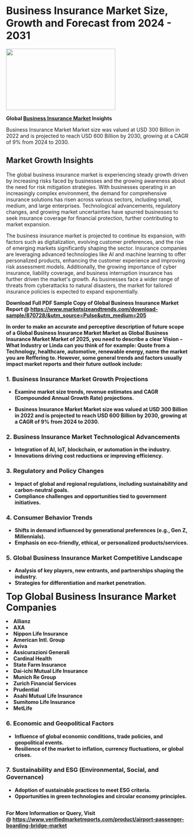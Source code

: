 <H1>Business Insurance Market Size, Growth and Forecast from 2024 - 2031</H1><img class="aligncenter size-medium wp-image-584254" src="https://thirdeyenews.in/wp-content/uploads/2024/09/Global-Market-Research-300x168.jpeg" alt="" width="300" height="168" /><p><strong>Global&nbsp;<a href="https://www.marketsizeandtrends.com/download-sample/870728/&amp;utm_source=Pulse&amp;utm_medium=205">Business Insurance Market</a> Insights</strong></p><p>Business Insurance Market Market size was valued at USD 300 Billion in 2022 and is projected to reach USD 600 Billion by 2030, growing at a CAGR of 9% from 2024 to 2030.</p><p><h2>Market Growth Insights</h2> <p>The global business insurance market is experiencing steady growth driven by increasing risks faced by businesses and the growing awareness about the need for risk mitigation strategies. With businesses operating in an increasingly complex environment, the demand for comprehensive insurance solutions has risen across various sectors, including small, medium, and large enterprises. Technological advancements, regulatory changes, and growing market uncertainties have spurred businesses to seek insurance coverage for financial protection, further contributing to market expansion.</p> <p><strong></strong></p> <p>The business insurance market is projected to continue its expansion, with factors such as digitalization, evolving customer preferences, and the rise of emerging markets significantly shaping the sector. Insurance companies are leveraging advanced technologies like AI and machine learning to offer personalized products, enhancing the customer experience and improving risk assessment models. Additionally, the growing importance of cyber insurance, liability coverage, and business interruption insurance has further driven the market's growth. As businesses face a wider range of threats from cyberattacks to natural disasters, the market for tailored insurance policies is expected to expand exponentially.</p> <p><strong></p><p><span class=""><strong>Download Full PDF Sample Copy of Global Business Insurance Market Report</strong> @ <a href="https://www.marketsizeandtrends.com/download-sample/870728/&amp;utm_source=Pulse&amp;utm_medium=205" target="_blank">https://www.marketsizeandtrends.com/download-sample/870728/&amp;utm_source=Pulse&amp;utm_medium=205</a></span></p><p>In order to make an accurate and perceptive description of future scope of a Global&nbsp;Business Insurance Market Market as Global&nbsp;Business Insurance Market Market of 2025, you need to describe a clear Vision &ndash; What Industry or Linda can you think of for example: Quote from a Technology, healthcare, automotive, renewable energy, name the market you are Reffering to. However, some general trends and factors usually impact market reports and their future outlook include:</p><h3>1.&nbsp;<strong>Business Insurance Market Growth Projections</strong></h3><ul><li>Examine market size trends, revenue estimates and CAGR (Compounded Annual Growth Rate) projections.</li><li><p>Business Insurance Market Market size was valued at USD 300 Billion in 2022 and is projected to reach USD 600 Billion by 2030, growing at a CAGR of 9% from 2024 to 2030.</p></li></ul><h3>2.&nbsp;<strong>Business Insurance Market Technological Advancements</strong></h3><ul><li>Integration of AI, IoT, blockchain, or automation in the industry.</li><li>Innovations driving cost reductions or improving efficiency.</li></ul><h3>3.&nbsp;<strong>Regulatory and Policy Changes</strong></h3><ul><li>Impact of global and regional regulations, including sustainability and carbon-neutral goals.</li><li>Compliance challenges and opportunities tied to government initiatives.</li></ul><h3>4.&nbsp;<strong>Consumer Behavior Trends</strong></h3><ul><li>Shifts in demand influenced by generational preferences (e.g., Gen Z, Millennials).</li><li>Emphasis on eco-friendly, ethical, or personalized products/services.</li></ul><h3>5.&nbsp;<strong>Global Business Insurance Market Competitive Landscape</strong></h3><ul><li>Analysis of key players, new entrants, and partnerships shaping the industry.</li><li>Strategies for differentiation and market penetration.</li></ul><p data-pm-slice="1 1 []"><span style="color: inherit; font-family: inherit; font-size: 25px;">Top Global Business Insurance Market Companies</span></p><div class="" data-test-id=""><p><li>Allianz</li><li> AXA</li><li> Nippon Life Insurance</li><li> American Intl. Group</li><li> Aviva</li><li> Assicurazioni Generali</li><li> Cardinal Health</li><li> State Farm Insurance</li><li> Dai-ichi Mutual Life Insurance</li><li> Munich Re Group</li><li> Zurich Financial Services</li><li> Prudential</li><li> Asahi Mutual Life Insurance</li><li> Sumitomo Life Insurance</li><li> MetLife</li></p></div><h3>6.&nbsp;<strong>Economic and Geopolitical Factors</strong></h3><ul><li>Influence of global economic conditions, trade policies, and geopolitical events.</li><li>Resilience of the market to inflation, currency fluctuations, or global crises.</li></ul><h3>7.&nbsp;<strong>Sustainability and ESG (Environmental, Social, and Governance)</strong></h3><ul><li>Adoption of sustainable practices to meet ESG criteria.</li><li>Opportunities in green technologies and circular economy principles.</li></ul><h2><strong style="font-size: 14px;">For More Information or Query, Visit @&nbsp;</strong><a style="background-color: #ffffff; font-size: 14px;" href="https://www.marketsizeandtrends.com/report/business-insurance-market/" target="_blank">https://www.verifiedmarketreports.com/product/airport-passenger-boarding-bridge-market</a></h2>
